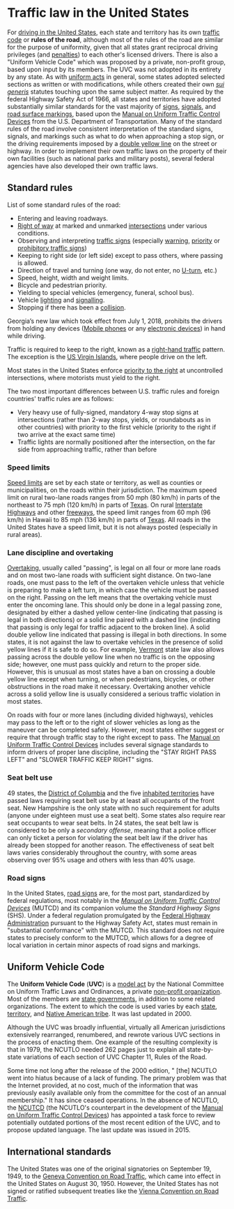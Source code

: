 # Traffic law in the United States

For [driving in the United
States](driving_in_the_United_States "wikilink"), each state and
territory has its own [traffic code](traffic_code "wikilink") or **rules
of the road**, although most of the rules of the road are similar for
the purpose of uniformity, given that all states grant reciprocal
driving privileges (and
[penalties](Traffic_Violations_Reciprocity "wikilink")) to each other's
licensed drivers. There is also a "Uniform Vehicle Code" which was
proposed by a private, non-profit group, based upon input by its
members. The UVC was not adopted in its entirety by any state. As with
[uniform acts](uniform_act "wikilink") in general, some states adopted
selected sections as written or with modifications, while others created
their own *[sui generis](sui_generis "wikilink")* statutes touching upon
the same subject matter. As required by the federal Highway Safety Act
of 1966, all states and territories have adopted substantially similar
standards for the vast majority of [signs](Traffic_sign "wikilink"),
[signals](Traffic_signal "wikilink"), and [road surface
markings](road_surface_marking "wikilink"), based upon the [Manual on
Uniform Traffic Control
Devices](Manual_on_Uniform_Traffic_Control_Devices "wikilink") from the
U.S. Department of Transportation. Many of the standard rules of the
road involve consistent interpretation of the standard signs, signals,
and markings such as what to do when approaching a stop sign, or the
driving requirements imposed by a [double yellow
line](double_yellow_line "wikilink") on the street or highway. In order
to implement their own traffic laws on the property of their own
facilities (such as national parks and military posts), several federal
agencies have also developed their own traffic laws.

## Standard rules
List of some standard rules of the road:

-   Entering and leaving roadways.
-   [Right of way](Traffic#Right_of_way "wikilink") at marked and
    unmarked [intersections](intersection_(road) "wikilink") under
    various conditions.
-   Observing and interpreting [traffic signs](traffic_sign "wikilink")
    (especially [warning](warning_signs "wikilink"),
    [priority](priority_signs "wikilink") or [prohibitory traffic
    signs](prohibitory_traffic_sign "wikilink"))
-   Keeping to right side (or left side) except to pass others, where
    passing is allowed.
-   Direction of travel and turning (one way, do not enter, no
    [U-turn](U-turn_(maneuver) "wikilink"), etc.)
-   Speed, height, width and weight limits.
-   Bicycle and pedestrian priority.
-   Yielding to special vehicles (emergency, funeral, school bus).
-   Vehicle [lighting](lighting "wikilink") and
    [signalling](traffic_signal "wikilink").
-   Stopping if there has been a [collision](collision "wikilink").

Georgia’s new law which took effect from July 1, 2018, prohibits the
drivers from holding any devices ([Mobile
phones](Mobile_phone "wikilink") or any [electronic
devices](electronic_devices "wikilink")) in hand while driving. 

Traffic is required to keep to the right, known as a [right-hand
traffic](Left-_and_right-hand_traffic "wikilink") pattern. The exception
is the [US Virgin Islands](US_Virgin_Islands "wikilink"), where people
drive on the left.

Most states in the United States enforce [priority to the
right](priority_to_the_right "wikilink") at uncontrolled intersections,
where motorists must yield to the right.

The two most important differences between U.S. traffic rules and
foreign countries' traffic rules are as follows:

-   Very heavy use of fully-signed, mandatory 4-way stop signs at
    intersections (rather than 2-way stops, yields, or roundabouts as in
    other countries) with priority to the first vehicle (priority to the
    right if two arrive at the exact same time)
-   Traffic lights are normally positioned after the intersection, on
    the far side from approaching traffic, rather than before

### Speed limits

[Speed limits](Speed_limits "wikilink") are set by each state or
territory, as well as counties or municipalities, on the roads within
their jurisdiction. The maximum speed limit on rural two-lane roads
ranges from 50 mph (80 km/h) in parts of the northeast to 75 mph
(120 km/h) in parts of [Texas](Texas "wikilink"). On rural [Interstate
Highways](Interstate_Highway_System "wikilink") and other
[freeways](Controlled-access_highway "wikilink"), the speed limit ranges
from 60 mph (96 km/h) in Hawaii to 85 mph (136 km/h) in parts of
[Texas](Texas "wikilink"). All roads in the United States have a speed
limit, but it is not always posted (especially in rural areas).

### Lane discipline and overtaking

[Overtaking](Overtaking "wikilink"), usually called "passing", is legal
on all four or more lane roads and on most two-lane roads with
sufficient sight distance. On two-lane roads, one must pass to the left
of the overtaken vehicle unless that vehicle is preparing to make a left
turn, in which case the vehicle must be passed on the right. Passing on
the left means that the overtaking vehicle must enter the oncoming lane.
This should only be done in a legal passing zone, designated by either a
dashed yellow center-line (indicating that passing is legal in both
directions) or a solid line paired with a dashed line (indicating that
passing is only legal for traffic adjacent to the broken line). A solid
double yellow line indicated that passing is illegal in both directions.
In some states, it is not against the law to overtake vehicles in the
presence of solid yellow lines if it is safe to do so. For example,
[Vermont](Vermont "wikilink") state law also allows passing across the
double yellow line when no traffic is on the opposing side; however, one
must pass quickly and return to the proper side. However, this is
unusual as most states have a ban on crossing a double yellow line
except when turning, or when pedestrians, bicycles, or other
obstructions in the road make it necessary. Overtaking another vehicle
across a solid yellow line is usually considered a serious traffic
violation in most states.

On roads with four or more lanes (including divided highways), vehicles
may pass to the left or to the right of slower vehicles as long as the
maneuver can be completed safely. However, most states either suggest or
require that through traffic stay to the right except to pass. The
[Manual on Uniform Traffic Control
Devices](Manual_on_Uniform_Traffic_Control_Devices "wikilink") includes
several signage standards to inform drivers of proper lane discipline,
including the "STAY RIGHT PASS LEFT" and "SLOWER TRAFFIC KEEP RIGHT"
signs.

### Seat belt use

49 states, the [District of Columbia](District_of_Columbia "wikilink")
and the five [inhabited
territories](Territories_of_the_United_States "wikilink") have passed
laws requiring seat belt use by at least all occupants of the front
seat. New Hampshire is the only state with no such requirement for
adults (anyone under eighteen must use a seat belt). Some states also
require rear seat occupants to wear seat belts. In 24 states, the seat
belt law is considered to be only a *secondary offense*, meaning that a
police officer can only ticket a person for violating the seat belt law
if the driver has already been stopped for another reason. The
effectiveness of seat belt laws varies considerably throughout the
country, with some areas observing over 95% usage and others with less
than 40% usage.

### Road signs

In the United States, [road signs](traffic_sign "wikilink") are, for the
most part, standardized by federal regulations, most notably in the
*[Manual on Uniform Traffic Control
Devices](Manual_on_Uniform_Traffic_Control_Devices "wikilink")* (MUTCD)
and its companion volume the *Standard Highway Signs* (SHS). Under a
federal regulation promulgated by the [Federal Highway
Administration](Federal_Highway_Administration "wikilink") pursuant to
the Highway Safety Act, states must remain in "substantial conformance"
with the MUTCD. This standard does not require states to precisely
conform to the MUTCD, which allows for a degree of local variation in
certain minor aspects of road signs and markings.

## Uniform Vehicle Code

The **Uniform Vehicle Code** (**UVC**) is a [model
act](model_act "wikilink") by the National Committee on Uniform Traffic
Laws and Ordinances, a private [non-profit
organization](Nonprofit_organization "wikilink"). Most of the members
are [state
governments](State_governments_of_the_United_States "wikilink"), in
addition to some related organizations. The extent to which the code is
used varies by each [state](U.S._states "wikilink"),
[territory](Territories_of_the_United_States "wikilink"), and [Native
American tribe](Tribe_(Native_American) "wikilink"). It was last updated
in 2000.

Although the UVC was broadly influential, virtually all American
jurisdictions extensively rearranged, renumbered, and rewrote various
UVC sections in the process of enacting them. One example of the
resulting complexity is that in 1979, the NCUTLO needed 262 pages just
to explain all state-by-state variations of each section of UVC Chapter
11, Rules of the Road.

Some time not long after the release of the 2000 edition, " \[the\]
NCUTLO went into hiatus because of a lack of funding. The primary
problem was that the Internet provided, at no cost, much of the
information that was previously easily available only from the committee
for the cost of an annual membership." It has since ceased
operations. In the absence of NCUTLO, the [NCUTCD](NCUTCD "wikilink")
(the NCUTLO's counterpart in the development of the [Manual on Uniform
Traffic Control
Devices](Manual_on_Uniform_Traffic_Control_Devices "wikilink")) has
appointed a task force to review potentially outdated portions of the
most recent edition of the UVC, and to propose updated language. The
last update was issued in 2015.

## International standards

The United States was one of the original signatories on September 19,
1949, to the [Geneva Convention on Road
Traffic](Geneva_Convention_on_Road_Traffic "wikilink"), which came into
effect in the United States on August 30, 1950. However, the United
States has not signed or ratified subsequent treaties like the [Vienna
Convention on Road
Traffic](Vienna_Convention_on_Road_Traffic "wikilink").
